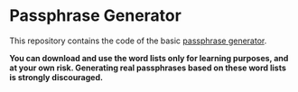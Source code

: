 # Passphrase Generator
This repository contains the code of the basic [passphrase generator](https://blog.jetbrains.com/pycharm/2023/05/create-passphrase-generator-in-pycharm/).

**You can download and use the word lists only for learning purposes, and at your own risk. Generating real passphrases based on these word lists is strongly discouraged.**